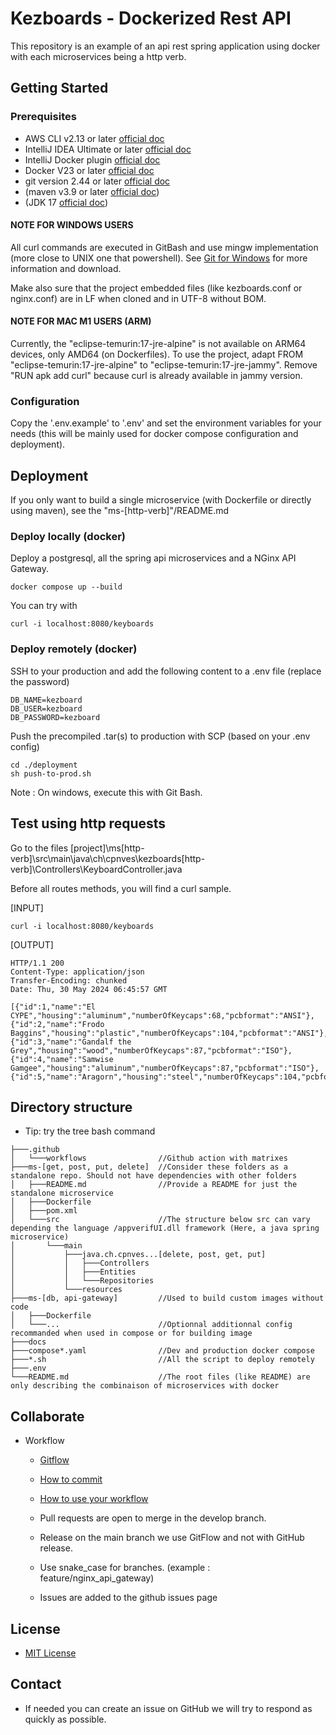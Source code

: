 # Kezboards - Dockerized Rest API

This repository is an example of an api rest spring application using docker with each microservices being a http verb.

## Getting Started
### Prerequisites
* AWS CLI v2.13 or later [official doc](https://aws.amazon.com/cli/)
* IntelliJ IDEA Ultimate or later [official doc](https://www.jetbrains.com/idea/download/?section=windows)
* IntelliJ Docker plugin [official doc](https://plugins.jetbrains.com/plugin/7724-docker/versions#tabs)
* Docker V23 or later [official doc](https://www.docker.com/products/docker-desktop/)
* git version 2.44 or later [official doc](https://git-scm.com/)
* (maven v3.9 or later [official doc](https://maven.apache.org/download.cgi))
* (JDK 17 [official doc](https://www.oracle.com/java/technologies/downloads/))

#### NOTE FOR WINDOWS USERS
All curl commands are executed in GitBash and use mingw implementation (more close to UNIX one that powershell).
See [Git for Windows](https://gitforwindows.org/) for more information and download.

Make also sure that the project embedded files (like kezboards.conf or nginx.conf) are in LF when cloned and in UTF-8 without BOM.

#### NOTE FOR MAC M1 USERS (ARM)
Currently, the "eclipse-temurin:17-jre-alpine" is not available on ARM64 devices, only AMD64 (on Dockerfiles).
To use the project, adapt FROM "eclipse-temurin:17-jre-alpine" to "eclipse-temurin:17-jre-jammy". Remove "RUN apk add curl" because curl is already available in jammy version.

### Configuration
Copy the '.env.example' to '.env' and set the environment variables for your needs (this will be mainly used for docker compose configuration and deployment).

## Deployment
If you only want to build a single microservice (with Dockerfile or directly using maven), see the "ms-[http-verb]"/README.md
### Deploy locally (docker)
Deploy a postgresql, all the spring api microservices and a NGinx API Gateway.
```
docker compose up --build
````
You can try with
```
curl -i localhost:8080/keyboards
````

### Deploy remotely (docker)
SSH to your production and add the following content to a .env file (replace the password)
```dotenv
DB_NAME=kezboard
DB_USER=kezboard
DB_PASSWORD=kezboard
````
Push the precompiled .tar(s) to production with SCP (based on your .env config)
```
cd ./deployment
sh push-to-prod.sh
````
Note : On windows, execute this with Git Bash.


## Test using http requests

Go to the files [project]\ms[http-verb]\src\main\java\ch\cpnves\kezboards\[http-verb]\Controllers\KeyboardController.java

Before all routes methods, you will find a curl sample.

[INPUT]
```
curl -i localhost:8080/keyboards
````

[OUTPUT]
```
HTTP/1.1 200 
Content-Type: application/json
Transfer-Encoding: chunked
Date: Thu, 30 May 2024 06:45:57 GMT

[{"id":1,"name":"El CYPE","housing":"aluminum","numberOfKeycaps":68,"pcbformat":"ANSI"},{"id":2,"name":"Frodo Baggins","housing":"plastic","numberOfKeycaps":104,"pcbformat":"ANSI"},{"id":3,"name":"Gandalf the Grey","housing":"wood","numberOfKeycaps":87,"pcbformat":"ISO"},{"id":4,"name":"Samwise Gamgee","housing":"aluminum","numberOfKeycaps":87,"pcbformat":"ISO"},{"id":5,"name":"Aragorn","housing":"steel","numberOfKeycaps":104,"pcbformat":"ANSI"}]
```

## Directory structure

* Tip: try the tree bash command

```shell
├───.github
│   └───workflows                //Github action with matrixes
├───ms-[get, post, put, delete]  //Consider these folders as a standalone repo. Should not have dependencies with other folders
│   ├───README.md                //Provide a README for just the standalone microservice
│   ├───Dockerfile
│   ├───pom.xml
│   └───src                      //The structure below src can vary depending the language /appverifUI.dll framework (Here, a java spring microservice)
│       └───main
│           ├───java.ch.cpnves...[delete, post, get, put]
│           │   ├───Controllers
│           │   ├───Entities
│           │   └───Repositories
│           └───resources
├───ms-[db, api-gateway]         //Used to build custom images without code
│   ├───Dockerfile
│   └───...                      //Optionnal additionnal config recommanded when used in compose or for building image
├───docs
├───compose*.yaml                //Dev and production docker compose
├───*.sh                         //All the script to deploy remotely
├───.env
└───README.md                    //The root files (like README) are only describing the combinaison of microservices with docker
```

## Collaborate

* Workflow
    * [Gitflow](https://www.atlassian.com/fr/git/tutorials/comparing-workflows/gitflow-workflow#:~:text=Gitflow%20est%20l'un%20des,les%20hotfix%20vers%20la%20production.)
    * [How to commit](https://www.conventionalcommits.org/en/v1.0.0/)
    * [How to use your workflow](https://nvie.com/posts/a-successful-git-branching-model/)

    * Pull requests are open to merge in the develop branch.
    * Release on the main branch we use GitFlow and not with GitHub release.
    * Use snake_case for branches. (example : feature/nginx_api_gateway)
    * Issues are added to the github issues page


## License

* [MIT License](https://opensource.org/license/mit)

## Contact

* If needed you can create an issue on GitHub we will try to respond as quickly as possible.
